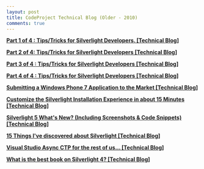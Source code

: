 ```yaml
---
layout: post
title: CodeProject Technical Blog (Older - 2010)
comments: true
---
```


**[Part 1 of 4 : Tips/Tricks for Silverlight Developers. [Technical Blog]](http://www.codeproject.com/Articles/129869/Part-1-of-4-Tips-Tricks-for-Silverlight-Developers)**

**[Part 2 of 4: Tips/Tricks for Silverlight Developers [Technical Blog]](http://www.codeproject.com/Articles/131991/Part-2-of-4-Tips-Tricks-for-Silverlight-Developers)**

**[Part 3 of 4 : Tips/Tricks for Silverlight Developers [Technical Blog]](http://www.codeproject.com/Articles/136167/Part-3-of-4-Tips-Tricks-for-Silverlight-Developers)**

**[Part 4 of 4 : Tips/Tricks for Silverlight Developers [Technical Blog]](http://www.codeproject.com/Articles/139632/Part-4-of-4-Tips-Tricks-for-Silverlight-Developers)**

**[Submitting a Windows Phone 7 Application to the Market [Technical Blog]](http://www.codeproject.com/Articles/129660/Submitting-a-Windows-Phone-7-Application-to-the-Ma)**

**[Customize the Silverlight Installation Experience in about 15 Minutes [Technical Blog]](http://www.codeproject.com/Articles/129661/Customize-the-Silverlight-Installation-Experience)**

**[Silverlight 5 What's New? (Including Screenshots & Code Snippets) [Technical Blog]](http://www.codeproject.com/Articles/133987/Silverlight-5-What-s-New-Including-Screenshots-Cod)**

**[15 Things I've discovered about Silverlight [Technical Blog]](http://www.codeproject.com/Articles/129554/15-Things-I-ve-discovered-about-Silverlight)**

**[Visual Studio Async CTP for the rest of us… [Technical Blog]](http://www.codeproject.com/Articles/129662/Visual-Studio-Async-CTP-for-the-rest-of-us-hellip)**

**[What is the best book on Silverlight 4? [Technical Blog]](http://www.codeproject.com/Articles/142337/What-is-the-best-book-on-Silverlight-4)**



